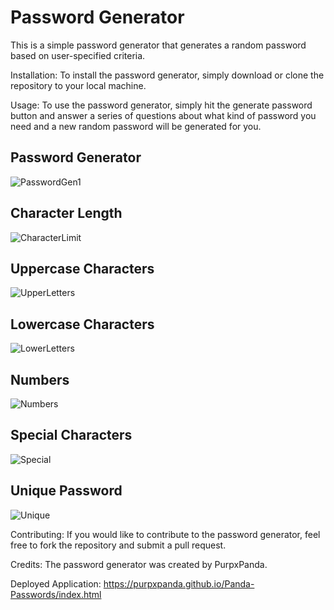 # Password Generator
This is a simple password generator that generates a random password based on user-specified criteria.

Installation:
To install the password generator, simply download or clone the repository to your local machine.

Usage:
To use the password generator, simply hit the generate password button and answer a series of questions about what kind of password you need and a new random password will be generated for you.

## Password Generator
![PasswordGen1](https://user-images.githubusercontent.com/116929120/224190843-81d22aeb-f41c-4850-bd2f-d34c5d5924df.png)

## Character Length
![CharacterLimit](https://user-images.githubusercontent.com/116929120/224191194-2404b1d7-1826-4719-a075-a28c8aacacf3.png)

## Uppercase Characters
![UpperLetters](https://user-images.githubusercontent.com/116929120/224191254-581e8f77-b3b7-45df-a8b9-0cb4c7680d54.png)

## Lowercase Characters
![LowerLetters](https://user-images.githubusercontent.com/116929120/224191363-a2a1a42b-413b-4593-9f14-ccaa4e181826.png)

## Numbers
![Numbers](https://user-images.githubusercontent.com/116929120/224191455-afe460ca-8b1e-4467-ab8c-237db73c9e30.png)

## Special Characters
![Special](https://user-images.githubusercontent.com/116929120/224191582-7ee1cca8-cc22-439a-af3d-7ccd256893d9.png)

## Unique Password
![Unique](https://user-images.githubusercontent.com/116929120/224191652-349769b2-b79b-426c-a719-d376ddcbd797.png)


Contributing:
If you would like to contribute to the password generator, feel free to fork the repository and submit a pull request.

Credits:
The password generator was created by PurpxPanda.


Deployed Application: https://purpxpanda.github.io/Panda-Passwords/index.html
